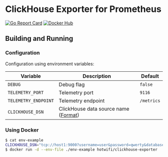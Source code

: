 # ClickHouse Exporter for Prometheus

[![Go Report Card](https://goreportcard.com/badge/github.com/hot-wifi/clickhouse_exporter)](https://goreportcard.com/report/github.com/hot-wifi/clickhouse_exporter)
[![Docker Hub](https://images.microbadger.com/badges/version/hotwifi/clickhouse_exporter.svg)](https://microbadger.com/images/hotwifi/clickhouse_exporter)

## Building and Running

### Configuration

Configuration using environment variables:

| Variable             | Description                                                                        | Default    |
|----------------------|------------------------------------------------------------------------------------|------------|
| `DEBUG`              | Debug flag                                                                         | `false`    |
| `TELEMETRY_PORT`     | Telemetry port                                                                     | `9116`     |
| `TELEMETRY_ENDPOINT` | Telemetry endpoint                                                                 | `/metrics` |
| `CLICKHOUSE_DSN`     | ClickHouse data source name ([Format](https://github.com/kshvakov/clickhouse#dsn)) |            |

### Using Docker

```bash
$ cat env-example
CLICKHOUSE_DSN="tcp://host1:9000?username=user&password=qwerty&database=clicks&read_timeout=10&write_timeout=20&alt_hosts=host2:9000,host3:9000"
$ docker run -d --env-file ./env-example hotwifi/clickhouse-exporter
```